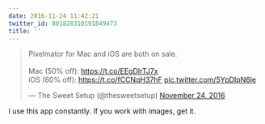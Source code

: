 ```yaml
---
date: 2016-11-24 11:42:21
twitter_id: 801828310191849473
title: ''
---
```


<blockquote class="twitter-tweet"><p lang="en" dir="ltr">Pixelmator for Mac and iOS are both on sale.<br><br>Mac (50% off): <a href="https://t.co/EEgDIrTJ7x">https://t.co/EEgDIrTJ7x</a><br>iOS (60% off): <a href="https://t.co/fCCNqH37hF">https://t.co/fCCNqH37hF</a> <a href="https://t.co/5YpDIpN6le">pic.twitter.com/5YpDIpN6le</a></p>&mdash; The Sweet Setup (@thesweetsetup) <a href="https://twitter.com/thesweetsetup/status/801803075006631938?ref_src=twsrc%5Etfw">November 24, 2016</a></blockquote>
<script async src="https://platform.twitter.com/widgets.js" charset="utf-8"></script>

I use this app constantly. If you work with images, get it.
